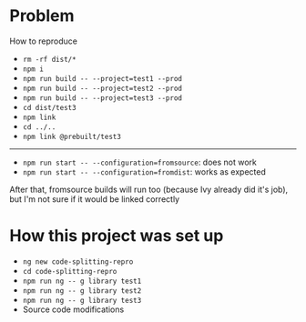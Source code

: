 # Problem
How to reproduce
* `rm -rf dist/*`
* `npm i`
* `npm run build -- --project=test1 --prod`
* `npm run build -- --project=test2 --prod`
* `npm run build -- --project=test3 --prod`
* `cd dist/test3`
* `npm link`
* `cd ../..`
* `npm link @prebuilt/test3`

---

* `npm run start -- --configuration=fromsource`: does not work
* `npm run start -- --configuration=fromdist`: works as expected

After that, fromsource builds will run too (because Ivy already did it's job), but I'm not sure if it would be linked correctly


# How this project was set up
* `ng new code-splitting-repro`
* `cd code-splitting-repro`
* `npm run ng -- g library test1`
* `npm run ng -- g library test2`
* `npm run ng -- g library test3`
* Source code modifications
